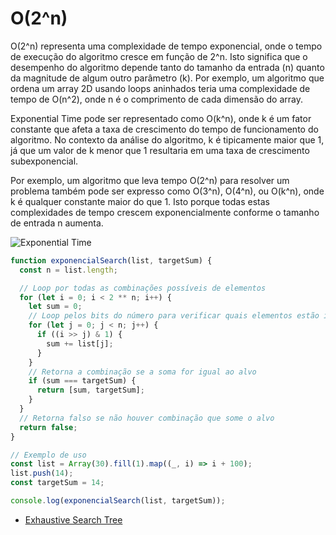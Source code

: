 # O(2^n)
O(2^n) representa uma complexidade de tempo exponencial, onde o tempo de execução do algoritmo cresce em função de 2^n. Isto significa que o desempenho do algoritmo depende tanto do tamanho da entrada (n) quanto da magnitude de algum outro parâmetro (k). Por exemplo, um algoritmo que ordena um array 2D usando loops aninhados teria uma complexidade de tempo de O(n^2), onde n é o comprimento de cada dimensão do array.

Exponential Time pode ser representado como O(k^n), onde k é um fator constante que afeta a taxa de crescimento do tempo de funcionamento do algoritmo. No contexto da análise do algoritmo, k é tipicamente maior que 1, já que um valor de k menor que 1 resultaria em uma taxa de crescimento subexponencial.

Por exemplo, um algoritmo que leva tempo O(2^n) para resolver um problema também pode ser expresso como O(3^n), O(4^n), ou O(k^n), onde k é qualquer constante maior do que 1. Isto porque todas estas complexidades de tempo crescem exponencialmente conforme o tamanho de entrada n aumenta.

![Exponential Time](geogebra-exponential.png)

```js
function exponencialSearch(list, targetSum) {
  const n = list.length;

  // Loop por todas as combinações possíveis de elementos
  for (let i = 0; i < 2 ** n; i++) {
    let sum = 0;
    // Loop pelos bits do número para verificar quais elementos estão incluídos na soma
    for (let j = 0; j < n; j++) {
      if ((i >> j) & 1) {
        sum += list[j];
      }
    }
    // Retorna a combinação se a soma for igual ao alvo
    if (sum === targetSum) {
      return [sum, targetSum];
    }
  }
  // Retorna falso se não houver combinação que some o alvo
  return false;
}

// Exemplo de uso
const list = Array(30).fill(1).map((_, i) => i + 100);
list.push(14);
const targetSum = 14;

console.log(exponencialSearch(list, targetSum));
```

- [Exhaustive Search Tree](http://conway.rutgers.edu/~ccshan/wiki/blog/posts/Exhaustive/)